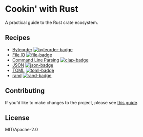 # Cookin' with Rust

A practical guide to the Rust crate ecosystem.

## Recipes
* [Byteorder](pages/byteorder.html) [![byteorder-badge]][byteorder]
* [File IO](pages/fileio.html) [![file-badge]][file]
* [Command Line Parsing](pages/cliparsing.html) [![clap-badge]][clap]
* [JSON](pages/json.html) [![json-badge]][json]
* [TOML](pages/toml.html) [![toml-badge]][toml]
* [rand](pages/rand.html) [![rand-badge]][rand]

## Contributing
If you'd like to make changes to the project, please see [this guide](CONTRIBUTING.md).

## License

MIT/Apache-2.0


<!-- Links -->

[byteorder-badge]: https://img.shields.io/crates/v/rustc-serialize.svg?label=byteorder
[byteorder]: https://docs.rs/byteorder
[file-badge]: https://img.shields.io/crates/v/rustc-serialize.svg?label=file
[file]: https://doc.rust-lang.org/std/fs/struct.File.html
[clap-badge]: https://img.shields.io/crates/v/rustc-serialize.svg?label=clap
[clap]: https://kbknapp.github.io/clap-rs/clap/struct.Arg.html
[json-badge]: https://img.shields.io/crates/v/rustc-serialize.svg?label=json
[json]: http://json.rs/doc/json
[toml-badge]: https://img.shields.io/crates/v/rustc-serialize.svg?label=toml
[toml]: http://alexcrichton.com/toml-rs/toml/
[rand-badge]: https://img.shields.io/crates/v/rand.svg?label=rand
[rand]: https://doc.rust-lang.org/rand/rand/index.html
[error-docs]: https://doc.rust-lang.org/book/error-handling.html 
[error-blog]: https://brson.github.io/2016/11/30/starting-with-error-chain
